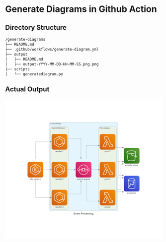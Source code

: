 # Generate Diagrams in Github Action


## Directory Structure
```
/generate-diagrams
├── README.md
├── .github/workflows/generate-diagram.yml
├── output
│   ├── README.md
│   ├── output-YYYY-MM-DD-HH-MM-SS.png.png
├── scripts
│   └── generatediagram.py
```

## Actual Output

![](output/output-2024-10-03-16-30-19.png.png)




